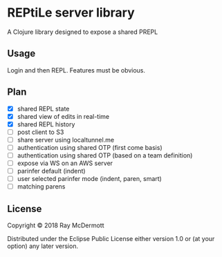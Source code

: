 # REPtiLe server library

A Clojure library designed to expose a shared PREPL

## Usage

Login and then REPL. Features must be obvious.

## Plan

- [x] shared REPL state
- [x] shared view of edits in real-time 
- [x] shared REPL history
- [ ] post client to S3
- [ ] share server using localtunnel.me
- [ ] authentication using shared OTP (first come basis)
- [ ] authentication using shared OTP (based on a team definition)
- [ ] expose via WS on an AWS server
- [ ] parinfer default (indent)
- [ ] user selected parinfer mode (indent, paren, smart)
- [ ] matching parens

## License

Copyright © 2018 Ray McDermott

Distributed under the Eclipse Public License either version 1.0 or (at
your option) any later version.
